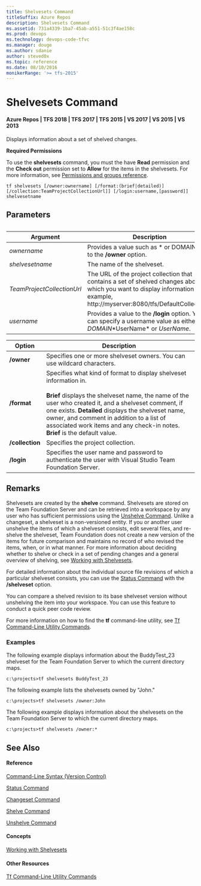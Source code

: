 ```yaml
---
title: Shelvesets Command
titleSuffix: Azure Repos
description: Shelvesets Command
ms.assetid: 731a4339-1ba7-45ab-a551-51c3f4ae158c
ms.prod: devops
ms.technology: devops-code-tfvc
ms.manager: douge
ms.author: sdanie
author: steved0x
ms.topic: reference
ms.date: 08/10/2016
monikerRange: '>= tfs-2015'
---
```



# Shelvesets Command

#### Azure Repos | TFS 2018 | TFS 2017 | TFS 2015 | VS 2017 | VS 2015 | VS 2013

Displays information about a set of shelved changes.

**Required Permissions**

To use the **shelvesets** command, you must the have **Read** permission and the **Check out** permission set to **Allow** for the items in the shelvesets. For more information, see [Permissions and groups reference](../../organizations/security/permissions.md).

    tf shelvesets [/owner:ownername] [/format:(brief|detailed)] [/collection:TeamProjectCollectionUrl]] [/login:username,[password]] shelvesetname
## Parameters<table>
|**Argument**|**Description**|
|---|---|
|*ownername*|Provides a value such as * or DOMAIN\john to the **/owner** option.|
|*shelvesetname*|The name of the shelveset.|
|*TeamProjectCollectionUrl*|The URL of the project collection that contains a set of shelved changes about which you want to display information (for example, http://myserver:8080/tfs/DefaultCollection).|
|*username*|Provides a value to the **/login** option. You can specify a username value as either *DOMAIN*\*UserName* or *UserName*.|

|**Option**|**Description**|
|---|---|
|**/owner**|Specifies one or more shelveset owners. You can use wildcard characters.|
|**/format**|Specifies what kind of format to display shelveset information in.<br /><br />**Brief** displays the shelveset name, the name of the user who created it, and a shelveset comment, if one exists. **Detailed** displays the shelveset name, owner, and comment in addition to a list of associated work items and any check-in notes. **Brief** is the default value.|
|**/collection**|Specifies the project collection.|
|**/login**|Specifies the user name and password to authenticate the user with Visual Studio Team Foundation Server.|

## Remarks
Shelvesets are created by the **shelve** command. Shelvesets are stored on the Team Foundation Server and can be retrieved into a workspace by any user who has sufficient permissions using the [Unshelve Command](unshelve-command.md). Unlike a changeset, a shelveset is a non-versioned entity. If you or another user unshelve the items of which a shelveset consists, edit several files, and re-shelve the shelveset, Team Foundation does not create a new version of the items for future comparison and maintains no record of who revised the items, when, or in what manner. For more information about deciding whether to shelve or check in a set of pending changes and a general overview of shelving, see [Working with Shelvesets](suspend-your-work-manage-your-shelvesets.md).

For detailed information about the individual source file revisions of which a particular shelveset consists, you can use the [Status Command](status-command.md) with the **/shelveset** option.

You can compare a shelved revision to its base shelveset version without unshelving the item into your workspace. You can use this feature to conduct a quick peer code review.

For more information on how to find the **tf** command-line utility, see [Tf Command-Line Utility Commands](https://msdn.microsoft.com/library/z51z7zy0).

### Examples

The following example displays information about the BuddyTest\_23 shelveset for the Team Foundation Server to which the current directory maps.

    c:\projects>tf shelvesets BuddyTest_23

The following example lists the shelvesets owned by "John."

    c:\projects>tf shelvesets /owner:John

The following example displays information about the shelvesets on the Team Foundation Server to which the current directory maps.

    c:\projects>tf shelvesets /owner:*

## See Also

#### Reference

[Command-Line Syntax (Version Control)](https://msdn.microsoft.com/library/56f7w6be)

[Status Command](status-command.md)

[Changeset Command](changeset-command.md)

[Shelve Command](shelve-command.md)

[Unshelve Command](unshelve-command.md)

#### Concepts

[Working with Shelvesets](suspend-your-work-manage-your-shelvesets.md)

#### Other Resources

[Tf Command-Line Utility Commands](https://msdn.microsoft.com/library/z51z7zy0)

